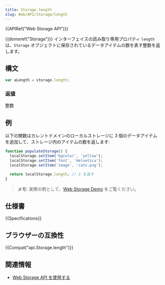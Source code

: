 ```yaml
---
title: Storage.length
slug: Web/API/Storage/length
---
```


{{APIRef("Web Storage API")}}

{{domxref("Storage")}} インターフェイスの読み取り専用プロパティ `length` は、`Storage` オブジェクトに保存されているデータアイテムの数を表す整数を返します。

## 構文

```js
var aLength = storage.length;
```

### 返値

整数

## 例

以下の関数はカレントドメインのローカルストレージに 3 個のデータアイテムを追加して、ストレージ内のアイテムの数を返します:

```js
function populateStorage() {
  localStorage.setItem('bgcolor', 'yellow');
  localStorage.setItem('font', 'Helvetica');
  localStorage.setItem('image', 'cats.png');

  return localStorage.length; // 3 を返す
}
```

> **メモ:** 実際の例として、[Web Storage Demo](https://github.com/mdn/web-storage-demo) をご覧ください。

## 仕様書

{{Specifications}}

## ブラウザーの互換性

{{Compat("api.Storage.length")}}

## 関連情報

- [Web Storage API を使用する](/ja/docs/Web/API/Web_Storage_API/Using_the_Web_Storage_API)

